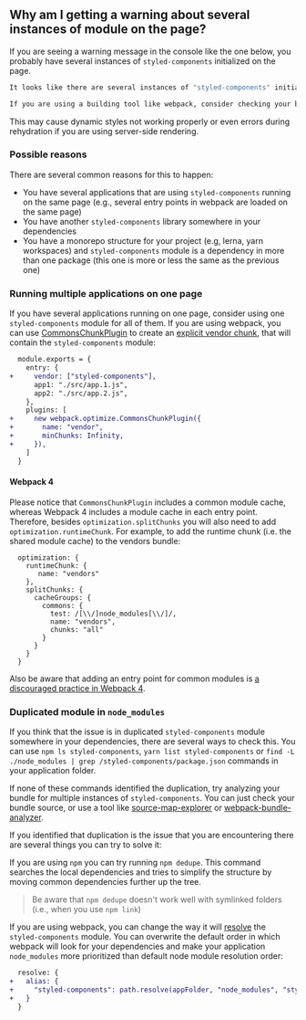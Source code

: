 ## Why am I getting a warning about several instances of module on the page?

If you are seeing a warning message in the console like the one below, you probably
have several instances of `styled-components` initialized on the page.

```sh
It looks like there are several instances of "styled-components" initialized in this application. This may cause dynamic styles not rendering properly, errors happening during rehydration process and makes you application bigger without a good reason.

If you are using a building tool like webpack, consider checking your bundle for duplication of the "styled-components" module.
```

This may cause dynamic styles not working properly or even errors during rehydration if
you are using server-side rendering.

### Possible reasons

There are several common reasons for this to happen:

- You have several applications that are using `styled-components` running on the same page
  (e.g., several entry points in webpack are loaded on the same page)
- You have another `styled-components` library somewhere in your dependencies
- You have a monorepo structure for your project (e.g, lerna, yarn workspaces) and `styled-components`
  module is a dependency in more than one package (this one is more or less the same as the previous one)

### Running multiple applications on one page

If you have several applications running on one page, consider using one `styled-components` module for all of them. If you are using webpack, you can use [CommonsChunkPlugin](https://webpack.js.org/plugins/commons-chunk-plugin/)
to create an [explicit vendor chunk](https://webpack.js.org/plugins/commons-chunk-plugin/#explicit-vendor-chunk),
that will contain the `styled-components` module:

```diff
  module.exports = {
    entry: {
+     vendor: ["styled-components"],
      app1: "./src/app.1.js",
      app2: "./src/app.2.js",
    },
    plugins: [
+     new webpack.optimize.CommonsChunkPlugin({
+       name: "vendor",
+       minChunks: Infinity,
+     }),
    ]
  }
```

#### Webpack 4
Please notice that `CommonsChunkPlugin` includes a common module cache, whereas Webpack 4 includes a module cache in each entry point. Therefore, besides `optimization.splitChunks` you will also need to add `optimization.runtimeChunk`. For example, to add the runtime chunk (i.e. the shared module cache) to the vendors bundle:

```
  optimization: {
    runtimeChunk: {
       name: "vendors"
    },
    splitChunks: {
      cacheGroups: {
        commons: {
          test: /[\\/]node_modules[\\/]/,
          name: "vendors",
          chunks: "all"
        }
      }
    }
  }
```

Also be aware that adding an entry point for common modules is [a discouraged practice in Webpack 4](https://webpack.js.org/concepts/entry-points/#separate-app-and-vendor-entries).

### Duplicated module in `node_modules`

If you think that the issue is in duplicated `styled-components` module somewhere in your dependencies, there are several ways to check this. You can use `npm ls styled-components`, `yarn list styled-components` or `find -L ./node_modules | grep /styled-components/package.json` commands in your application folder.

If none of these commands identified the duplication, try analyzing your bundle for multiple instances of `styled-components`. You can just check your bundle source, or use a tool like [source-map-explorer](https://github.com/danvk/source-map-explorer)
or [webpack-bundle-analyzer](https://github.com/webpack-contrib/webpack-bundle-analyzer).

If you identified that duplication is the issue that you are encountering there are several things you can try to solve it:

If you are using `npm` you can try running `npm dedupe`. This command searches the local dependencies and tries to simplify the structure by moving common dependencies further up the tree.

> Be aware that `npm dedupe` doesn't work well with symlinked folders (i.e., when you use `npm link`)

If you are using webpack, you can change the way it will [resolve](https://webpack.js.org/configuration/resolve/#resolve-modules)
the `styled-components` module. You can overwrite the default order in which webpack will look for your dependencies and make your application `node_modules` more prioritized than default node module resolution order:

```diff
  resolve: {
+   alias: {
+     "styled-components": path.resolve(appFolder, "node_modules", "styled-components"),
+   }
  }
```
